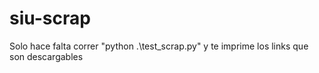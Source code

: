 # siu-scrap

Solo hace falta correr "python .\test_scrap.py" y te imprime los links que son descargables
